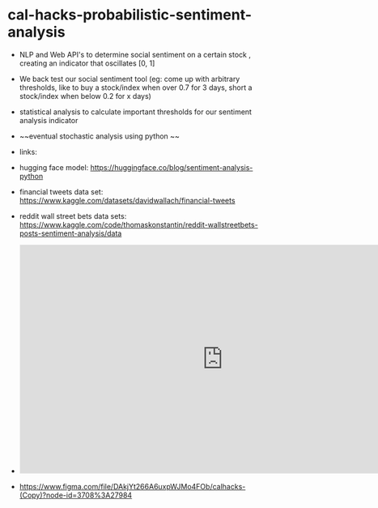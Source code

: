 # cal-hacks-probabilistic-sentiment-analysis


- NLP and Web API's to determine social sentiment on a certain stock , creating an indicator that oscillates [0, 1] 
- We back test our social sentiment tool (eg: come up with arbitrary thresholds, like to buy a stock/index when over 0.7 for 3 days, short a stock/index when below 0.2 for x days) 
- statistical analysis to calculate important thresholds for our sentiment analysis indicator  
- ~~eventual stochastic analysis using python ~~

- links: 
- hugging face model: https://huggingface.co/blog/sentiment-analysis-python 
- financial tweets data set: https://www.kaggle.com/datasets/davidwallach/financial-tweets
- reddit wall street bets data sets: https://www.kaggle.com/code/thomaskonstantin/reddit-wallstreetbets-posts-sentiment-analysis/data
- <iframe style="border: 1px solid rgba(0, 0, 0, 0.1);" width="800" height="450" src="https://www.figma.com/embed?embed_host=share&url=https%3A%2F%2Fwww.figma.com%2Ffile%2FDAkjYt266A6uxpWJMo4FOb%2Fcalhacks-(Copy)%3Fnode-id%3D3708%253A27984" allowfullscreen></iframe>
- https://www.figma.com/file/DAkjYt266A6uxpWJMo4FOb/calhacks-(Copy)?node-id=3708%3A27984 
